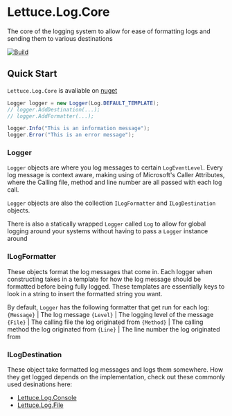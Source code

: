 # Lettuce.Log.Core

The core of the logging system to allow for ease of formatting logs and sending them to various destinations

[![Build](https://github.com/TheKingOfLettuce/Lettuce.Log.Core/actions/workflows/build.yml/badge.svg)](https://github.com/TheKingOfLettuce/Lettuce.Log.Core/actions/workflows/build.yml)


## Quick Start

`Lettuce.Log.Core` is avaliable on [nuget](https://www.nuget.org/packages/Lettuce.Log.Core/)

```csharp
Logger logger = new Logger(Log.DEFAULT_TEMPLATE);
// logger.AddDestination(...);
// logger.AddFormatter(...);

logger.Info("This is an information message");
logger.Error("This is an error message");
```


### Logger

`Logger` objects are where you log messages to certain `LogEventLevel`. Every log message is context aware, making using of Microsoft's Caller Attributes, where the Calling file, method and line number are all passed with each log call.

`Logger` objects are also the collection `ILogFormatter` and `ILogDestination` objects.

There is also a statically wrapped `Logger` called `Log` to allow for global logging around your systems without having to pass a `Logger` instance around


### ILogFormatter

These objects format the log messages that come in. Each logger when constructing takes in a template for how the log message should be formatted before being fully logged. These templates are essentially keys to look in a string to insert the formatted string you want.

By default, `Logger` has the following formatter that get run for each log:
`{Message}` | The log message
`{Level}`   | The logging level of the message
`{File}`    | The calling file the log originated from
`{Method}`  | The calling method the log originated from
`{Line}`    | The line number the log originated from


### ILogDestination

These object take formatted log messages and logs them somewhere. How they get logged depends on the implementation, check out these commonly used desinations here:

- [Lettuce.Log.Console](https://github.com/TheKingOfLettuce/Lettuce.Log.Console)
- [Lettuce.Log.File](https://github.com/TheKingOfLettuce/Lettuce.Log.File)